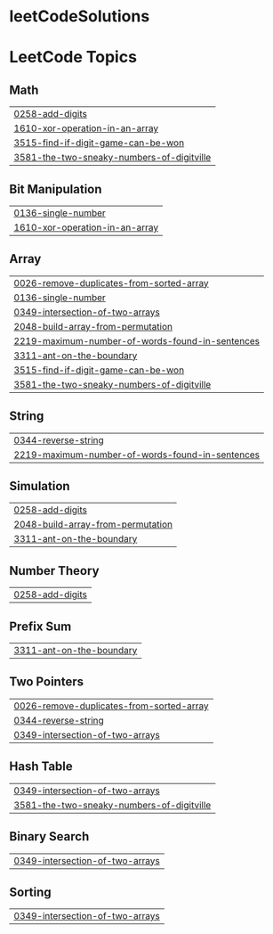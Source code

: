# leetCodeSolutions
<!---LeetCode Topics Start-->
# LeetCode Topics
## Math
|  |
| ------- |
| [0258-add-digits](https://github.com/Anjaldev-vk/leetCodeSolutions/tree/master/0258-add-digits) |
| [1610-xor-operation-in-an-array](https://github.com/Anjaldev-vk/leetCodeSolutions/tree/master/1610-xor-operation-in-an-array) |
| [3515-find-if-digit-game-can-be-won](https://github.com/Anjaldev-vk/leetCodeSolutions/tree/master/3515-find-if-digit-game-can-be-won) |
| [3581-the-two-sneaky-numbers-of-digitville](https://github.com/Anjaldev-vk/leetCodeSolutions/tree/master/3581-the-two-sneaky-numbers-of-digitville) |
## Bit Manipulation
|  |
| ------- |
| [0136-single-number](https://github.com/Anjaldev-vk/leetCodeSolutions/tree/master/0136-single-number) |
| [1610-xor-operation-in-an-array](https://github.com/Anjaldev-vk/leetCodeSolutions/tree/master/1610-xor-operation-in-an-array) |
## Array
|  |
| ------- |
| [0026-remove-duplicates-from-sorted-array](https://github.com/Anjaldev-vk/leetCodeSolutions/tree/master/0026-remove-duplicates-from-sorted-array) |
| [0136-single-number](https://github.com/Anjaldev-vk/leetCodeSolutions/tree/master/0136-single-number) |
| [0349-intersection-of-two-arrays](https://github.com/Anjaldev-vk/leetCodeSolutions/tree/master/0349-intersection-of-two-arrays) |
| [2048-build-array-from-permutation](https://github.com/Anjaldev-vk/leetCodeSolutions/tree/master/2048-build-array-from-permutation) |
| [2219-maximum-number-of-words-found-in-sentences](https://github.com/Anjaldev-vk/leetCodeSolutions/tree/master/2219-maximum-number-of-words-found-in-sentences) |
| [3311-ant-on-the-boundary](https://github.com/Anjaldev-vk/leetCodeSolutions/tree/master/3311-ant-on-the-boundary) |
| [3515-find-if-digit-game-can-be-won](https://github.com/Anjaldev-vk/leetCodeSolutions/tree/master/3515-find-if-digit-game-can-be-won) |
| [3581-the-two-sneaky-numbers-of-digitville](https://github.com/Anjaldev-vk/leetCodeSolutions/tree/master/3581-the-two-sneaky-numbers-of-digitville) |
## String
|  |
| ------- |
| [0344-reverse-string](https://github.com/Anjaldev-vk/leetCodeSolutions/tree/master/0344-reverse-string) |
| [2219-maximum-number-of-words-found-in-sentences](https://github.com/Anjaldev-vk/leetCodeSolutions/tree/master/2219-maximum-number-of-words-found-in-sentences) |
## Simulation
|  |
| ------- |
| [0258-add-digits](https://github.com/Anjaldev-vk/leetCodeSolutions/tree/master/0258-add-digits) |
| [2048-build-array-from-permutation](https://github.com/Anjaldev-vk/leetCodeSolutions/tree/master/2048-build-array-from-permutation) |
| [3311-ant-on-the-boundary](https://github.com/Anjaldev-vk/leetCodeSolutions/tree/master/3311-ant-on-the-boundary) |
## Number Theory
|  |
| ------- |
| [0258-add-digits](https://github.com/Anjaldev-vk/leetCodeSolutions/tree/master/0258-add-digits) |
## Prefix Sum
|  |
| ------- |
| [3311-ant-on-the-boundary](https://github.com/Anjaldev-vk/leetCodeSolutions/tree/master/3311-ant-on-the-boundary) |
## Two Pointers
|  |
| ------- |
| [0026-remove-duplicates-from-sorted-array](https://github.com/Anjaldev-vk/leetCodeSolutions/tree/master/0026-remove-duplicates-from-sorted-array) |
| [0344-reverse-string](https://github.com/Anjaldev-vk/leetCodeSolutions/tree/master/0344-reverse-string) |
| [0349-intersection-of-two-arrays](https://github.com/Anjaldev-vk/leetCodeSolutions/tree/master/0349-intersection-of-two-arrays) |
## Hash Table
|  |
| ------- |
| [0349-intersection-of-two-arrays](https://github.com/Anjaldev-vk/leetCodeSolutions/tree/master/0349-intersection-of-two-arrays) |
| [3581-the-two-sneaky-numbers-of-digitville](https://github.com/Anjaldev-vk/leetCodeSolutions/tree/master/3581-the-two-sneaky-numbers-of-digitville) |
## Binary Search
|  |
| ------- |
| [0349-intersection-of-two-arrays](https://github.com/Anjaldev-vk/leetCodeSolutions/tree/master/0349-intersection-of-two-arrays) |
## Sorting
|  |
| ------- |
| [0349-intersection-of-two-arrays](https://github.com/Anjaldev-vk/leetCodeSolutions/tree/master/0349-intersection-of-two-arrays) |
<!---LeetCode Topics End-->